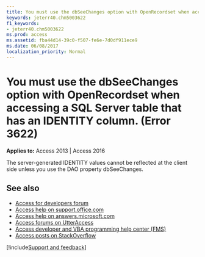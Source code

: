 ```yaml
---
title: You must use the dbSeeChanges option with OpenRecordset when accessing a SQL Server table that has an IDENTITY column. (Error 3622)
keywords: jeterr40.chm5003622
f1_keywords:
- jeterr40.chm5003622
ms.prod: access
ms.assetid: fba44d14-39c0-f507-fe6e-7d0df911ece9
ms.date: 06/08/2017
localization_priority: Normal
---
```



# You must use the dbSeeChanges option with OpenRecordset when accessing a SQL Server table that has an IDENTITY column. (Error 3622)

  

**Applies to:** Access 2013 | Access 2016

The server-generated IDENTITY values cannot be reflected at the client side unless you use the DAO property dbSeeChanges.

## See also

- [Access for developers forum](https://social.msdn.microsoft.com/Forums/office/home?forum=accessdev)
- [Access help on support.office.com](https://support.office.com/search/results?query=Access)
- [Access help on answers.microsoft.com](https://answers.microsoft.com/)
- [Access forums on UtterAccess](https://www.utteraccess.com/forum/index.php?act=idx)
- [Access developer and VBA programming help center (FMS)](https://www.fmsinc.com/MicrosoftAccess/developer/)
- [Access posts on StackOverflow](https://stackoverflow.com/questions/tagged/ms-access)

[!include[Support and feedback](~/includes/feedback-boilerplate.md)]